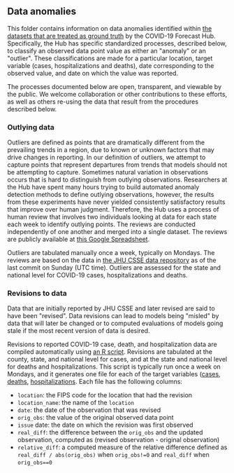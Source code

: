 ## Data anomalies 

This folder contains information on data anomalies identified within [the datasets that are treated as ground truth](https://github.com/reichlab/covid19-forecast-hub/tree/master/data-truth#data-sources) by the COVID-19 Forecast Hub. Specifically, the Hub has specific standardized processes, described below, to classify an observed data point value as either an "anomaly" or an "outlier". These classifications are made for a particular location, target variable (cases, hospitalizations and deaths), date corresponding to the observed value, and date on which the value was reported.

The processes documented below are open, transparent, and viewable by the public. We welcome collaboration or other contributions to these efforts, as well as others re-using the data that result from the procedures described below.

### Outlying data 

Outliers are defined as points that are dramatically different from the prevailing trends in a region, due to known or unknown factors that may drive changes in reporting. In our definition of outliers, we attempt to capture points that represent departures from trends that models should not be attempting to capture. Sometimes natural variation in observations occurs that is hard to distinguish from outlying observations. Researchers at the Hub have spent many hours trying to build automated anomaly detection methods to define outlying observations, however, the results from these experiments have never yielded consistently satisfactory results that improve over human judgment. Therefore, the Hub uses a process of human review that involves two individuals looking at data for each state each week to identify outlying points. The reviews are conducted independently of one another and merged into a single dataset. The reviews are publicly available at [this Google Spreadsheet](https://docs.google.com/spreadsheets/d/1Vw1Oakr-KdLB8RJoZNF7u6MRXMzg6iSJLpT_PpaKi2Y/edit?usp=sharing). 

Outliers are tabulated manually once a week, typically on Mondays. The reviews are based on the data in [the JHU CSSE data repository](https://github.com/CSSEGISandData/COVID-19) as of the last commit on Sunday (UTC time). Outliers are assessed for the state and national level for COVID-19 cases, hospitalizations and deaths.

### Revisions to data

Data that are initially reported by JHU CSSE and later revised are said to have been "revised". Data revisions can lead to models being "misled" by data that will later be changed or to computed evaluations of models going stale if the most recent version of data is desired. 

Revisions to reported COVID-19 case, death, and hospitalization data are compiled automatically using [an R script](create-revisions-csv.R). Revisions are tabulated at the county, state, and national level for cases, and at the state and national level for deaths and hospitalizations. This script is typically run once a week on Mondays, and it generates one file for each of the target variables ([cases](revisions-inc-case.csv), [deaths](revisions-inc-death.csv), [hospitalizations](revisions-inc-hosp.csv). Each file has the following columns:

- `location`: the FIPS code for the location that had the revision
- `location_name`: the name of the `location`
- `date`: the date of the observation that was revised
- `orig_obs`: the value of the original observed data point
- `issue` date: the date on which the revision was first observed
- `real_diff`: the difference between the `orig_obs` and the updated observation, computed as (revised observation - original observation)
- `relative_diff`: a computed measure of the relative difference defined as `real_diff / abs(orig_obs)` when `orig_obs!=0` and `real_diff` when `orig_obs==0`

